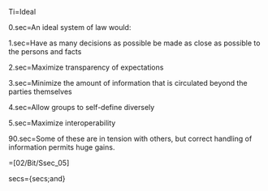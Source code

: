 Ti=Ideal

0.sec=An ideal system of law would:

1.sec=Have as many decisions as possible be made as close as possible to the persons and facts

2.sec=Maximize transparency of expectations

3.sec=Minimize the amount of information that is circulated beyond the parties themselves

4.sec=Allow groups to self-define diversely

5.sec=Maximize interoperability

90.sec=Some of these are in tension with others, but correct handling of information permits huge gains.

=[02/Bit/Ssec_05]

secs={secs;and}
